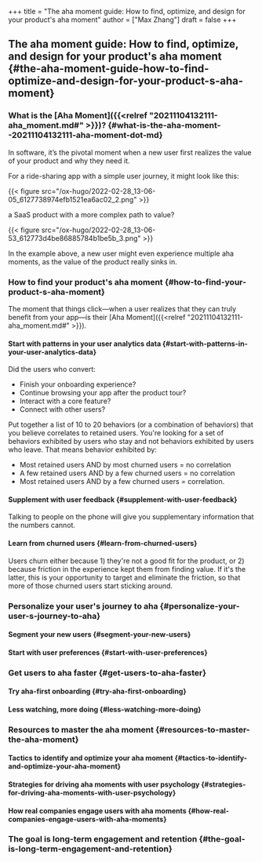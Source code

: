 +++
title = "The aha moment guide: How to find, optimize, and design for your product's aha moment"
author = ["Max Zhang"]
draft = false
+++

## The aha moment guide: How to find, optimize, and design for your product's aha moment {#the-aha-moment-guide-how-to-find-optimize-and-design-for-your-product-s-aha-moment}


### What is the [Aha Moment]({{<relref "20211104132111-aha_moment.md#" >}})? {#what-is-the-aha-moment--20211104132111-aha-moment-dot-md}

In software, it’s the pivotal moment when a new user first realizes the value of
your product and why they need it.

For a ride-sharing app with a simple user journey, it might look like this:

{{< figure src="/ox-hugo/2022-02-28_13-06-05_6127738974efb1521ea6ac02_2.png" >}}

a SaaS product with a more complex path to value?

{{< figure src="/ox-hugo/2022-02-28_13-06-53_612773d4be86885784b1be5b_3.png" >}}

In the example above, a new user might even experience multiple aha moments, as
the value of the product really sinks in.


### How to find your product's aha moment {#how-to-find-your-product-s-aha-moment}

The moment that things click—when a user realizes that they can truly benefit
from your app—is their [Aha Moment]({{<relref "20211104132111-aha_moment.md#" >}}).


#### Start with patterns in your user analytics data {#start-with-patterns-in-your-user-analytics-data}

Did the users who convert:

-   Finish your onboarding experience?
-   Continue browsing your app after the product tour?
-   Interact with a core feature?
-   Connect with other users?

Put together a list of 10 to 20 behaviors (or a combination of behaviors) that
you believe correlates to retained users. You're looking for a set of behaviors
exhibited by users who stay and not behaviors exhibited by users who leave. That
means behavior exhibited by:

-   Most retained users AND by most churned users = no correlation
-   A few retained users AND by a few churned users = no correlation
-   Most retained users AND by a few churned users = correlation.


#### Supplement with user feedback {#supplement-with-user-feedback}

Talking to people on the phone will give you supplementary information that the
numbers cannot.


#### Learn from churned users {#learn-from-churned-users}

Users churn either because 1) they're not a good fit for the product, or 2)
because friction in the experience kept them from finding value. If it's the
latter, this is your opportunity to target and eliminate the friction, so that
more of those churned users start sticking around.


### Personalize your user's journey to aha {#personalize-your-user-s-journey-to-aha}


#### Segment your new users {#segment-your-new-users}


#### Start with user preferences {#start-with-user-preferences}


### Get users to aha faster {#get-users-to-aha-faster}


#### Try aha-first onboarding {#try-aha-first-onboarding}


#### Less watching, more doing {#less-watching-more-doing}


### Resources to master the aha moment {#resources-to-master-the-aha-moment}


#### Tactics to identify and optimize your aha moment {#tactics-to-identify-and-optimize-your-aha-moment}


#### Strategies for driving aha moments with user psychology {#strategies-for-driving-aha-moments-with-user-psychology}


#### How real companies engage users with aha moments {#how-real-companies-engage-users-with-aha-moments}


### The goal is long-term engagement and retention {#the-goal-is-long-term-engagement-and-retention}
